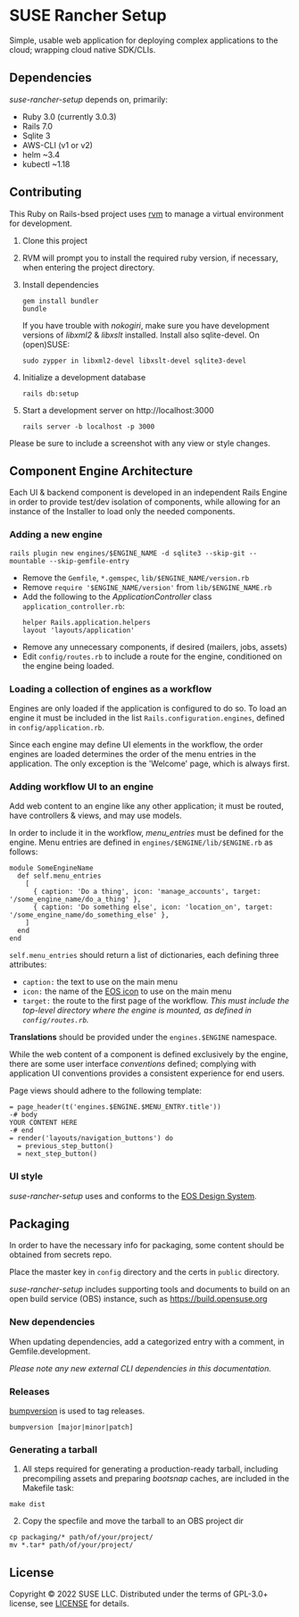 # SUSE Rancher Setup

Simple, usable web application for deploying complex applications to the cloud; wrapping cloud native SDK/CLIs.

## Dependencies

*suse-rancher-setup* depends on, primarily:

* Ruby 3.0 (currently 3.0.3)
* Rails 7.0
* Sqlite 3
* AWS-CLI (v1 or v2)
* helm ~3.4
* kubectl ~1.18

## Contributing

This Ruby on Rails-bsed project uses [rvm](http://rvm.io/rvm/basics) to manage a virtual environment for development.

1.  Clone this project

2.  RVM will prompt you to install the required ruby version, if necessary, when entering the project directory.

3.  Install dependencies
    ```
    gem install bundler
    bundle
    ```
    If you have trouble with _nokogiri_, make sure you have development versions of _libxml2_ & _libxslt_ installed. Install also sqlite-devel. On (open)SUSE:
    ```
    sudo zypper in libxml2-devel libxslt-devel sqlite3-devel
    ```

4.  Initialize a development database
    ```
    rails db:setup
    ```

5.  Start a development server on http://localhost:3000
    ```
    rails server -b localhost -p 3000
    ````

Please be sure to include a screenshot with any view or style changes.

## Component Engine Architecture

Each UI & backend component is developed in an independent Rails Engine in order
to provide test/dev isolation of components, while allowing for an instance of
the Installer to load only the needed components.

### Adding a new engine

`rails plugin new engines/$ENGINE_NAME -d sqlite3 --skip-git --mountable --skip-gemfile-entry`

* Remove the `Gemfile`, `*.gemspec`, `lib/$ENGINE_NAME/version.rb`
* Remove `require '$ENGINE_NAME/version'` from `lib/$ENGINE_NAME.rb`
* Add the following to the _ApplicationController_ class `application_controller.rb`:
  ```
  helper Rails.application.helpers
  layout 'layouts/application'
  ```
* Remove any unnecessary components, if desired (mailers, jobs, assets)
* Edit `config/routes.rb` to include a route for the engine, conditioned on the engine being loaded.

### Loading a collection of engines as a workflow

Engines are only loaded if the application is configured to do so. To load an engine it must be included in the list `Rails.configuration.engines`, defined in `config/application.rb`.

Since each engine may define UI elements in the workflow, the order engines are loaded determines the order of the menu entries in the application. The only exception is the 'Welcome' page, which is always first.

### Adding workflow UI to an engine

Add web content to an engine like any other application; it must be routed, have controllers & views, and may use models.

In order to include it in the workflow, _menu_entries_ must be defined for the engine. Menu entries are defined in `engines/$ENGINE/lib/$ENGINE.rb` as follows:

```
module SomeEngineName
  def self.menu_entries
    [
      { caption: 'Do a thing', icon: 'manage_accounts', target: '/some_engine_name/do_a_thing' },
      { caption: 'Do something else', icon: 'location_on', target: '/some_engine_name/do_something_else' },
    ]
  end
end
```

`self.menu_entries` should return a list of dictionaries, each defining three attributes:

* `caption:` the text to use on the main menu
* `icon:` the name of the [EOS icon](https://eos-icons.com/) to use on the
main menu
* `target:` the route to the first page of the workflow. _This must include the top-level directory where the engine is mounted, as defined in `config/routes.rb`._

**Translations** should be provided under the `engines.$ENGINE` namespace.

While the web content of a component is defined exclusively by the engine, there are some user interface _conventions_ defined; complying with application UI conventions provides a consistent experience for end users.

Page views should adhere to the following template:

```
= page_header(t('engines.$ENGINE.$MENU_ENTRY.title'))
-# body
YOUR CONTENT HERE
-# end
= render('layouts/navigation_buttons') do
  = previous_step_button()
  = next_step_button()
```

### UI style

_suse-rancher-setup_ uses and conforms to the [EOS Design System](https://suse.eosdesignsystem.com/).

## Packaging

In order to have the necessary info for packaging, some content should be obtained
from secrets repo.

Place the master key in `config` directory and the certs in `public` directory. 

_suse-rancher-setup_ includes supporting tools and documents to build on an open build service (OBS) instance, such as https://build.opensuse.org

### New dependencies

When updating dependencies, add a categorized entry with a comment, in Gemfile.development.

_Please note any new external CLI dependencies in this documentation._

### Releases

[bumpversion](https://pypi.org/project/bumpversion/) is used to tag releases.

```
bumpversion [major|minor|patch]
```

### Generating a tarball

1. All steps required for generating a production-ready tarball, including precompiling assets and preparing _bootsnap_ caches, are included in the Makefile task:
  ```
  make dist
  ```
2. Copy the specfile and move the tarball to an OBS project dir
  ```
  cp packaging/* path/of/your/project/
  mv *.tar* path/of/your/project/
  ```

## License

Copyright © 2022 SUSE LLC.
Distributed under the terms of GPL-3.0+ license, see [LICENSE](LICENSE) for details.
